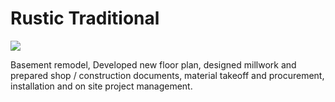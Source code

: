 # Rustic Traditional

<div class="main-carousel">
  <img class="carousel-cell" src="../_media/../../_media/portfolio/remodel/rustic-traditional/mantle.jpg"/>
</div>

Basement remodel, Developed new floor plan, designed millwork and prepared shop
/ construction documents, material takeoff and procurement, installation and on
site project management.
